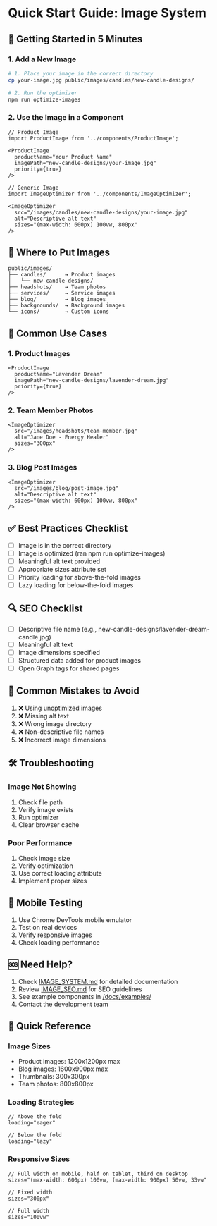 # Quick Start Guide: Image System

## 🚀 Getting Started in 5 Minutes

### 1. Add a New Image

```bash
# 1. Place your image in the correct directory
cp your-image.jpg public/images/candles/new-candle-designs/

# 2. Run the optimizer
npm run optimize-images
```

### 2. Use the Image in a Component

```tsx
// Product Image
import ProductImage from '../components/ProductImage';

<ProductImage
  productName="Your Product Name"
  imagePath="new-candle-designs/your-image.jpg"
  priority={true}
/>

// Generic Image
import ImageOptimizer from '../components/ImageOptimizer';

<ImageOptimizer
  src="/images/candles/new-candle-designs/your-image.jpg"
  alt="Descriptive alt text"
  sizes="(max-width: 600px) 100vw, 800px"
/>
```

## 📁 Where to Put Images

```
public/images/
├── candles/      → Product images
│   └── new-candle-designs/
├── headshots/    → Team photos
├── services/     → Service images
├── blog/         → Blog images
├── backgrounds/  → Background images
└── icons/        → Custom icons
```

## 🎯 Common Use Cases

### 1. Product Images
```tsx
<ProductImage
  productName="Lavender Dream"
  imagePath="new-candle-designs/lavender-dream.jpg"
  priority={true}
/>
```

### 2. Team Member Photos
```tsx
<ImageOptimizer
  src="/images/headshots/team-member.jpg"
  alt="Jane Doe - Energy Healer"
  sizes="300px"
/>
```

### 3. Blog Post Images
```tsx
<ImageOptimizer
  src="/images/blog/post-image.jpg"
  alt="Descriptive alt text"
  sizes="(max-width: 600px) 100vw, 800px"
/>
```

## ✅ Best Practices Checklist

- [ ] Image is in the correct directory
- [ ] Image is optimized (ran npm run optimize-images)
- [ ] Meaningful alt text provided
- [ ] Appropriate sizes attribute set
- [ ] Priority loading for above-the-fold images
- [ ] Lazy loading for below-the-fold images

## 🔍 SEO Checklist

- [ ] Descriptive file name (e.g., new-candle-designs/lavender-dream-candle.jpg)
- [ ] Meaningful alt text
- [ ] Image dimensions specified
- [ ] Structured data added for product images
- [ ] Open Graph tags for shared pages

## 🚫 Common Mistakes to Avoid

1. ❌ Using unoptimized images
2. ❌ Missing alt text
3. ❌ Wrong image directory
4. ❌ Non-descriptive file names
5. ❌ Incorrect image dimensions

## 🛠 Troubleshooting

### Image Not Showing
1. Check file path
2. Verify image exists
3. Run optimizer
4. Clear browser cache

### Poor Performance
1. Check image size
2. Verify optimization
3. Use correct loading attribute
4. Implement proper sizes

## 📱 Mobile Testing

1. Use Chrome DevTools mobile emulator
2. Test on real devices
3. Verify responsive images
4. Check loading performance

## 🆘 Need Help?

1. Check [IMAGE_SYSTEM.md](./IMAGE_SYSTEM.md) for detailed documentation
2. Review [IMAGE_SEO.md](./IMAGE_SEO.md) for SEO guidelines
3. See example components in [/docs/examples/](./examples/)
4. Contact the development team

## 🔄 Quick Reference

### Image Sizes
- Product images: 1200x1200px max
- Blog images: 1600x900px max
- Thumbnails: 300x300px
- Team photos: 800x800px

### Loading Strategies
```tsx
// Above the fold
loading="eager"

// Below the fold
loading="lazy"
```

### Responsive Sizes
```tsx
// Full width on mobile, half on tablet, third on desktop
sizes="(max-width: 600px) 100vw, (max-width: 900px) 50vw, 33vw"

// Fixed width
sizes="300px"

// Full width
sizes="100vw"
```
